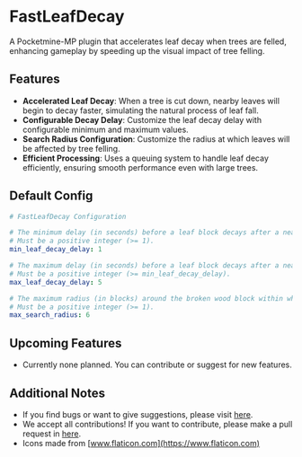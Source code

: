 # FastLeafDecay

A Pocketmine-MP plugin that accelerates leaf decay when trees are felled, enhancing gameplay by speeding up the visual impact of tree felling.

## Features
- **Accelerated Leaf Decay**: When a tree is cut down, nearby leaves will begin to decay faster, simulating the natural process of leaf fall.
- **Configurable Decay Delay**: Customize the leaf decay delay with configurable minimum and maximum values.
- **Search Radius Configuration**: Customize the radius at which leaves will be affected by tree felling.
- **Efficient Processing**: Uses a queuing system to handle leaf decay efficiently, ensuring smooth performance even with large trees.

## Default Config
```yaml
# FastLeafDecay Configuration

# The minimum delay (in seconds) before a leaf block decays after a nearby wood block is broken.
# Must be a positive integer (>= 1).
min_leaf_decay_delay: 1

# The maximum delay (in seconds) before a leaf block decays after a nearby wood block is broken.
# Must be a positive integer (>= min_leaf_decay_delay).
max_leaf_decay_delay: 5

# The maximum radius (in blocks) around the broken wood block within which leaves will be checked for decay.
# Must be a positive integer (>= 1).
max_search_radius: 6

```

## Upcoming Features

- Currently none planned. You can contribute or suggest for new features.

## Additional Notes

- If you find bugs or want to give suggestions, please visit [here](https://github.com/AIPTU/FastLeafDecay/issues).
- We accept all contributions! If you want to contribute, please make a pull request in [here](https://github.com/AIPTU/FastLeafDecay/pulls).
- Icons made from [www.flaticon.com](https://www.flaticon.com)
